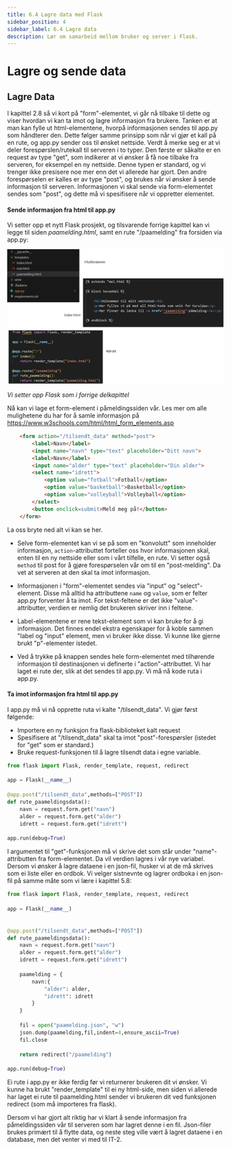 ```yaml
---
title: 6.4 Lagre data med Flask
sidebar_position: 4
sidebar_label: 6.4 Lagre data
description: Lær om samarbeid mellom bruker og server i Flask.
---
```


# Lagre og sende data

## Lagre Data

I kapittel 2.8 så vi kort på "form"-elementet, vi går nå tilbake til dette og viser hvordan vi kan ta imot og lagre informasjon fra brukere. Tanken er at man kan fylle ut html-elementene, hvorpå informasjonen sendes til app.py som håndterer den. Dette følger samme prinsipp som når vi gjør et kall på en rute, og app.py sender oss til ønsket nettside. Verdt å merke seg er at vi deler forespørslen/rutekall til serveren i to typer. Den første er såkalte er en request av type "get", som indikerer at vi ønsker å få noe tilbake fra serveren, for eksempel en ny nettside. Denne typen er standard, og vi trenger ikke presisere noe mer enn det vi allerede har gjort. Den andre forespørselen er kalles er av type "post", og brukes når vi ønsker å sende informasjon til serveren. Informasjonen vi skal sende via form-elementet sendes som "post", og dette må vi spesifisere når vi oppretter elementet. 

#### Sende informasjon fra html til app.py

Vi setter opp et nytt Flask prosjekt, og tilsvarende forrige kapittel kan vi legge til siden *paamelding.html*, samt en rute "/paamelding" fra forsiden via app.py:

![Oppsettet](bilder/flaskoppsett.jpg)

*Vi setter opp Flask som i forrige delkapittel*

Nå kan vi lage et form-element i påmeldingssiden vår. Les mer om alle mulighetene du har for å samle informasjon på https://www.w3schools.com/html/html_form_elements.asp

```html
    <form action="/tilsendt_data" method="post">
        <label>Navn</label>
        <input name="navn" type="text" placeholder="Ditt navn">
        <label>Navn</label>
        <input name="alder" type="text" placeholder="Din alder">
        <select name="idrett">
            <option value="fotball">Fotball</option>
            <option value="basketball">Basketball</option>
            <option value="volleyball">Volleyball</option>
        </select>
        <button onclick=submit>Meld meg på!</button>
    </form>
```

La oss bryte ned alt vi kan se her. 
- Selve form-elementet kan vi se på som en "konvolutt" som inneholder informasjon, `action`-attributtet forteller oss hvor informasjonen skal, enten til en ny nettside eller som i vårt tilfelle, en rute. Vi setter også `method` til post for å gjøre forespørselen vår om til en "post-melding". Da vet at serveren at den skal ta imot informasjon.

- Informasjonen i "form"-elementet sendes via "input" og "select"-element. Disse må alltid ha attributtene `name` og `value`, som er felter app.py forventer å ta imot. For tekst-feltene er det ikke "value"-attributter, verdien er nemlig det brukeren skriver inn i feltene.

- Label-elementene er rene tekst-element som vi kan bruke for å gi informasjon. Det finnes endel ekstra egenskaper for å koble sammen "label og "input" element, men vi bruker ikke disse. Vi kunne like gjerne brukt "p"-elementer istedet.

- Ved å trykke på knappen sendes hele form-elementet med tilhørende informasjon til destinasjonen vi definerte i "action"-attributtet. Vi har laget ei rute der, slik at det sendes til app.py. Vi må nå kode ruta i app.py. 

#### Ta imot informasjon fra html til app.py

I app.py må vi nå opprette ruta vi kalte "/tilsendt_data". Vi gjør først følgende:

- Importere en ny funksjon fra flask-biblioteket kalt request
- Spesifisere at "/tilsendt_data" skal ta imot "post"-forespørsler (istedet for "get" som er standard.)
- Bruke request-funksjonen til å lagre tilsendt data i egne variable.

```python
from flask import Flask, render_template, request, redirect

app = Flask(__name__)

@app.post("/tilsendt_data",methods=["POST"])
def rute_paameldingsdata():
    navn = request.form.get("navn")
    alder = request.form.get("alder")
    idrett = request.form.get("idrett")

app.run(debug=True)
```

I argumentet til "get"-funksjonen må vi skrive det som står under "name"-attributten fra form-elementet. Da vil verdien lagres i vår nye variabel. Dersom vi ønsker å lagre dataene i en json-fil, husker vi at de må skrives som ei liste eller en ordbok. Vi velger sistnevnte og lagrer ordboka i en json-fil på samme måte som vi lære i kapittel 5.8:

```python
from flask import Flask, render_template, request, redirect

app = Flask(__name__)


@app.post("/tilsendt_data",methods=["POST"])
def rute_paameldingsdata():
    navn = request.form.get("navn")
    alder = request.form.get("alder")
    idrett = request.form.get("idrett")

    paamelding = {
        navn:{
            "alder": alder,
            "idrett": idrett
        }
    }

    fil = open("paamelding.json", "w")
    json.dump(paamelding,fil,indent=4,ensure_ascii=True)
    fil.close

    return redirect("/paamelding")

app.run(debug=True)
```

Ei rute i app.py er ikke ferdig før vi returnerer brukeren dit vi ønsker. Vi kunne ha brukt "render_template" til ei ny html-side, men siden vi allerede har laget ei rute til paamelding.html sender vi brukeren dit ved funksjonen redirect (som må importeres fra flask).

Dersom vi har gjort alt riktig har vi klart å sende informasjon fra påmeldingssiden vår til serveren som har lagret denne i en fil. Json-filer brukes primært til å flytte data, og neste steg ville vært å lagret dataene i en database, men det venter vi med til IT-2.


